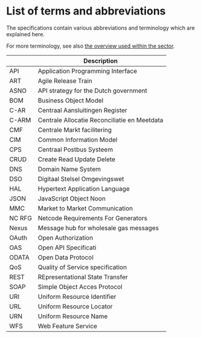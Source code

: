 # List of terms and abbreviations

The specifications contain various abbreviations and terminology which are explained here.

For more terminology, see also [the overview used within the sector](https://begrippen.netbeheernederland.nl/energiesysteembeheer/nl/).

| | Description |
|-|-------------|
|API	|Application Programming Interface|
|ART	|Agile Release Train|
|ASNO	|API strategy for the Dutch government|
|BOM    |Business Object Model|
|C-AR   |Centraal Aansluitingen Register|
|C-ARM  |Centrale Allocatie Reconciliatie en Meetdata|
|CMF    |Centrale Markt facilitering|
|CIM    |Common Information Model|
|CPS    |Centraal Postbus Systeem|
|CRUD   |Create Read Update Delete|
|DNS    |Domain Name System|
|DSO    |Digitaal Stelsel Omgevingswet|
|HAL	|Hypertext Application Language|
|JSON	|JavaScript Object Noon|
|MMC    |Market to Market Communication|
|NC RFG |Netcode Requirements For Generators|
|Nexus  |Message hub for wholesale gas messages|
|OAuth	|Open Authorization|tation|
|OAS	|Open API Specificati
|ODATA	|Open Data Protocol |
|QoS	|Quality of Service specification|
|REST	|REpresentational State Transfer|
|SOAP   |Simple Object Acces Protocol|
|URI    |Uniform Resource Identifier|
|URL    |Uniform Resource Locator|
|URN    |Uniform Resource Name|
|WFS	|Web Feature Service|
